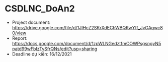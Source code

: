 # CSDLNC_DoAn2
- Project document: https://drive.google.com/file/d/1JIHcZ2SKrXdEChWBQKwYff_JvGAqwc80/view
- Report: https://docs.google.com/document/d/1zpWLNGedztfmCOWPsgsngyN5patd99wFbIzTySfrQNs/edit?usp=sharing
- Deadline dự kiến: 16/12/2021
